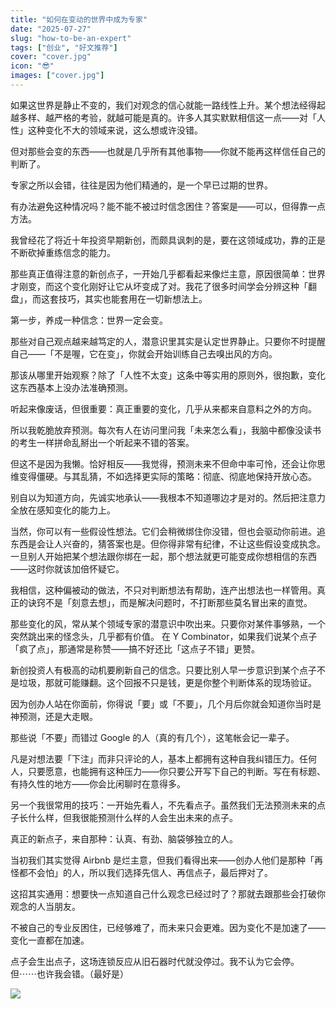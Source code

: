 ```yaml
---
title: "如何在变动的世界中成为专家"
date: "2025-07-27"
slug: "how-to-be-an-expert"
tags: ["创业", "好文推荐"]
cover: "cover.jpg"
icon: "😎"
images: ["cover.jpg"]
---
```

如果这世界是静止不变的，我们对观念的信心就能一路线性上升。某个想法经得起越多样、越严格的考验，就越可能是真的。许多人其实默默相信这一点——对「人性」这种变化不大的领域来说，这么想或许没错。



但对那些会变的东西——也就是几乎所有其他事物——你就不能再这样信任自己的判断了。



专家之所以会错，往往是因为他们精通的，是一个早已过期的世界。



有办法避免这种情况吗？能不能不被过时信念困住？答案是——可以，但得靠一点方法。



我曾经花了将近十年投资早期新创，而颇具讽刺的是，要在这领域成功，靠的正是不断砍掉重练信念的能力。



那些真正值得注意的新创点子，一开始几乎都看起来像烂主意，原因很简单：世界才刚变，而这个变化刚好让它从坏变成了对。我花了很多时间学会分辨这种「翻盘」，而这套技巧，其实也能套用在一切新想法上。



第一步，养成一种信念：世界一定会变。



那些对自己观点越来越笃定的人，潜意识里其实是认定世界静止。只要你不时提醒自己——「不是喔，它在变」，你就会开始训练自己去嗅出风的方向。



那该从哪里开始观察？除了「人性不太变」这条中等实用的原则外，很抱歉，变化这东西基本上没办法准确预测。



听起来像废话，但很重要：真正重要的变化，几乎从来都来自意料之外的方向。



所以我乾脆放弃预测。每次有人在访问里问我「未来怎么看」，我脑中都像没读书的考生一样拼命乱掰出一个听起来不错的答案。



但这不是因为我懒。恰好相反——我觉得，预测未来不但命中率可怜，还会让你思维变得僵硬。与其乱猜，不如选择更实际的策略：彻底、彻底地保持开放心态。



别自以为知道方向，先诚实地承认——我根本不知道哪边才是对的。然后把注意力全放在感知变化的能力上。



当然，你可以有一些假设性想法。它们会稍微绑住你没错，但也会驱动你前进。追东西是会让人兴奋的，猜答案也是。但你得非常有纪律，不让这些假设变成执念。
一旦别人开始把某个想法跟你绑在一起，那个想法就更可能变成你想相信的东西——这时你就该加倍怀疑它。



我相信，这种偏被动的做法，不只对判断想法有帮助，连产出想法也一样管用。真正的诀窍不是「刻意去想」，而是解决问题时，不打断那些莫名冒出来的直觉。



那些变化的风，常从某个领域专家的潜意识中吹出来。只要你对某件事够熟，一个突然跳出来的怪念头，几乎都有价值。
在 Y Combinator，如果我们说某个点子「疯了点」，那通常是称赞——搞不好还比「这点子不错」更赞。



新创投资人有极高的动机要刷新自己的信念。只要比别人早一步意识到某个点子不是垃圾，那就可能赚翻。这个回报不只是钱，更是你整个判断体系的现场验证。



因为创办人站在你面前，你得说「要」或「不要」，几个月后你就会知道你当时是神预测，还是大走眼。



那些说「不要」而错过 Google 的人（真的有几个），这笔帐会记一辈子。



凡是对想法要「下注」而非只评论的人，基本上都拥有这种自我纠错压力。任何人，只要愿意，也能拥有这种压力——你只要公开写下自己的判断。写在有标题、有持久性的地方——你会比闲聊时在意得多。



另一个我很常用的技巧：一开始先看人，不先看点子。虽然我们无法预测未来的点子长什么样，但我很能预测什么样的人会生出未来的点子。



真正的新点子，来自那种：认真、有劲、脑袋够独立的人。



当初我们其实觉得 Airbnb 是烂主意，但我们看得出来——创办人他们是那种「再怪都不会怕」的人，所以我们选择先信人、再信点子，最后押对了。



这招其实通用：想要快一点知道自己什么观念已经过时了？那就去跟那些会打破你观念的人当朋友。



不被自己的专业反困住，已经够难了，而未来只会更难。因为变化不是加速了——变化一直都在加速。



点子会生出点子，这场连锁反应从旧石器时代就没停过。我不认为它会停。
但⋯⋯也许我会错。（最好是）




![](https://prod-files-secure.s3.us-west-2.amazonaws.com/112d0858-5090-4d34-a606-b75eb8d65fd2/46476355-9cf3-4e99-9b7a-3531bc426380/1000202064.png?X-Amz-Algorithm=AWS4-HMAC-SHA256&X-Amz-Content-Sha256=UNSIGNED-PAYLOAD&X-Amz-Credential=ASIAZI2LB4663Z5PTYRN%2F20250903%2Fus-west-2%2Fs3%2Faws4_request&X-Amz-Date=20250903T030444Z&X-Amz-Expires=3600&X-Amz-Security-Token=IQoJb3JpZ2luX2VjENL%2F%2F%2F%2F%2F%2F%2F%2F%2F%2FwEaCXVzLXdlc3QtMiJIMEYCIQDqQYlavHtVjaBJ%2BgD0P9Ec2sCe6E07Mv01Z9Ll3NcasgIhAJnRXUNToOb%2BlccNleAlE0wsVu1z%2FjiHasoaES57cerzKv8DCDsQABoMNjM3NDIzMTgzODA1IgyzHGL9wE4ZQg8Hrasq3AOOljsFiKI3RVq%2B77mV7EDAplEd0n68TaCYIUKZeJniCTI5HdLbvLK8qfdyXABM2YF0w3P18PG3zwoYtKoRfqF5l4mEEb9ECoZugfEpStvO90czQkxkXpDOBBbScF4bifN4Qf5GS%2F%2FsE4X%2BPT%2FDgfl%2FxbVvptoGt%2FGA5S38xh8CH8LGjECJdc%2FJ6HCPquY7RNKjLbUqm%2FqrDHxdXElMgDke9zAGa2j%2F79ENhMmaI19AjFGoTY0GM%2FiloqdfRxFseXojGI49f9%2FW8bU%2FRZAaeLAInD4NiDPJz3zr%2FNBsRpOR1yCJLIy2YcRMbIT0bF2vOYqumTSwcTgPyfamHfnSgVTDQucG4c%2FN0eWMqfRtMMBvGYlvQsX%2FnWVWQC7lLU08A4aQw%2FG6efxjf8%2BixZTM%2F935DJr16W%2FJjc3mwc9sFLOB0CnVyxfW0Pa7v9gBTe1kc%2FuZ86MYTmE8YzleZti%2FFHhhh26dJO9hT7tGwVwD5y7v2bzlhDJVhURMfSpNfdaaQamGIj%2B8USKda2hX2rKm4RSOYehYVIjR2xjAtJ%2BblGBMyjNjcI8O053btkiMdR6S2KXvwMZJ5VgtalzhbljisB1RVfuITWt9y4ItImbGuoQkzplTxp5lG%2B%2FSln2%2BzjC0yN7FBjqkAexS2zmDInZHClXCYO%2FVsP1hMZMMZm1Nw3J1RD%2FWriq8bvpVEukR2J%2FMuhnrQjSSRmsdSBCf3rCDoIeTYI949w%2BvnScnDN3puJXwR2ZxbQ4w8dEkepj7dLjk7FXd94VY9M6KtR0IWxAPDPYserZMTHPBjBUZlwrLbCk7fiwARXygtkgZqWK5tSNAkMd5PEMBpbwgK8%2FOCFhNcb5qilEbK4lq9dRs&X-Amz-Signature=0f85988e68fd2ad5616be9b866fc5f6d7ca17b820de804286c0fdd5c7f2d9605&X-Amz-SignedHeaders=host&x-amz-checksum-mode=ENABLED&x-id=GetObject)

